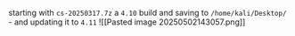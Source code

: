 starting with `cs-20250317.7z` a `4.10` build and saving to `/home/kali/Desktop/` - and updating it to `4.11`
![[Pasted image 20250502143057.png]]
